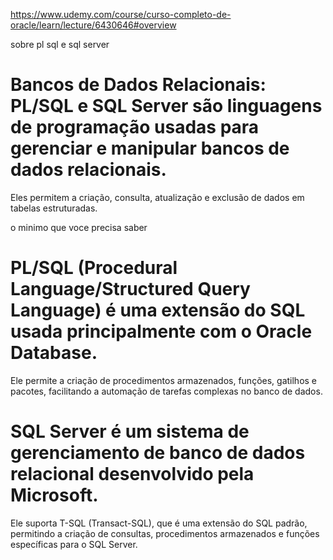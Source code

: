 https://www.udemy.com/course/curso-completo-de-oracle/learn/lecture/6430646#overview

sobre pl sql e sql server
# Bancos de Dados Relacionais: PL/SQL e SQL Server são linguagens de programação usadas para gerenciar e manipular bancos de dados relacionais. 
Eles permitem a criação, consulta, atualização e exclusão de dados em tabelas estruturadas. 

o minimo que voce precisa saber
# PL/SQL (Procedural Language/Structured Query Language) é uma extensão do SQL usada principalmente com o Oracle Database. 
Ele permite a criação de procedimentos armazenados, funções, gatilhos e pacotes, facilitando a automação de tarefas complexas no banco de dados.

# SQL Server é um sistema de gerenciamento de banco de dados relacional desenvolvido pela Microsoft.
Ele suporta T-SQL (Transact-SQL), que é uma extensão do SQL padrão, permitindo a criação de consultas, procedimentos armazenados e funções específicas para o SQL Server.
